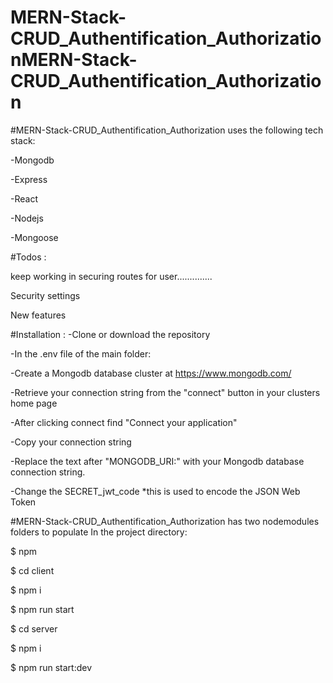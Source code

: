 # MERN-Stack-CRUD_Authentification_AuthorizationMERN-Stack-CRUD_Authentification_Authorization
#MERN-Stack-CRUD_Authentification_Authorization uses the following tech stack:

-Mongodb

-Express

-React

-Nodejs

-Mongoose

#Todos :

keep working in securing routes for user..............

Security settings

New features

#Installation : -Clone or download the repository

-In the .env file of the main folder:

-Create a Mongodb database cluster at https://www.mongodb.com/

-Retrieve your connection string from the "connect" button in your clusters home page

-After clicking connect find "Connect your application"

-Copy your connection string

-Replace the text after "MONGODB_URI:" with your Mongodb database connection string.

-Change the SECRET_jwt_code *this is used to encode the JSON Web Token

#MERN-Stack-CRUD_Authentification_Authorization has two nodemodules folders to populate In the project directory:

$ npm

$ cd client

$ npm i

$ npm run start

$ cd server

$ npm i

$ npm run start:dev
